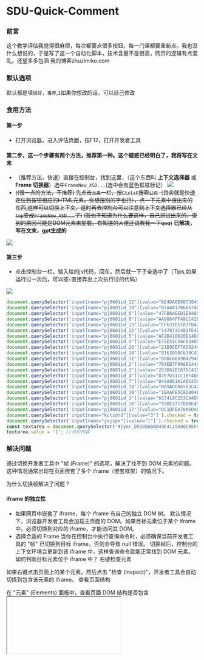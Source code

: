 # SDU-Quick-Comment
### 前言

这个教学评估我觉得很麻烦，每次都要点很多按钮，每一门课都要重新点。我也没什么想说的，于是写了这一个自动化脚本，技术含量不是很高，网页的逻辑有点混乱。还望多多包涵
我的博客zhuzimiko.com

### 默认选项

默认都是填`很好`，`推荐`,`1`如果你想改的话，可以自己修改

### 食用方法
#### 第一步
* 打开浏览器，进入评估页面，按F12，打开开发者工具
#### 第二步，这一个步骤有两个方法，推荐第一种。这个疑惑已经明白了，我将写在文末
* （推荐方法，快速）直接在控制台，找到这里，（这个东西叫 **上下文选择器** 或 **Frame 切换器**）选中`FrameNew_XSD...`(选中会有蓝色框框标记）
![](http://www.zhuzimiko.com/sduClick/2.png)
* ~~((慢一点的方法，不推荐) 先点击`元素`一栏，按`Ctrl+F`搜索`公布`（其实就是快速定位到按钮相应的HTML元素，你想搜别的字也行），点一下元素中搜出来的东西,这样可以切换上下文，这时再去控制台可以注意到上下文选择器已经从`top`变成`FrameNew_XSD...`了)~~
 ~~(我也不知道为什么要这样，自己测试出来的，查到的原因可能是DOM元素未加载，有知道的大佬还请教我一下qaq)~~ **已解决，写在文末，gpt生成的**

![](http://www.zhuzimiko.com/sduClick/d280234e-d3d4-4bd5-bc5c-66fe33e2f43a.png)
#### 第三步

* 点击控制台一栏，输入给的js代码，回车，然后就一下子全选中了（Tips,如果运行过一次后，可以按`↑`直接弄出上次执行过的代码）

![](http://www.zhuzimiko.com/sduClick/8895197a-0c5b-489c-9de1-66dc5f4a4cef.png)


```js
document.querySelector('input[name="pj0601id_12"][value="6E4DA8E607384920B6AE40E9678DE068"]').checked = true;
document.querySelector('input[name="pj0601id_19"][value="07A4B17866674D70B66175C00BDAAEB8"]').checked = true;
document.querySelector('input[name="pj0601id_6"][value="47FB6AEED1E0485BA6AF4A5F440CC006"]').checked = true;
document.querySelector('input[name="pj0601id_8"][value="AA9064FF49CC42E1AD64FB06320B080D"]').checked = true;
document.querySelector('input[name="pj0601id_13"][value="CF631E51D7FD4256B5042ACC8675D07F"]').checked = true;
document.querySelector('input[name="pj0601id_15"][value="147873C403FE4D24AE8CC7C771AF727B"]').checked = true;
document.querySelector('input[name="pj0601id_5"][value="AF2B410820E14E669A673CA86B9AB415"]').checked = true;
document.querySelector('input[name="pj0601id_9"][value="E75E55C56F034859AB881B0E66F5E1BD"]').checked = true;
document.querySelector('input[name="pj0601id_20"][value="21B95EF7AD924CD890950E49173F5D9A"]').checked = true;
document.querySelector('input[name="pj0601id_14"][value="8162058C639C4322875086D7B0D22C1B"]').checked = true;
document.querySelector('input[name="pj0601id_11"][value="D8DC6659B42946DB9EE03FEC7F1B51CA"]').checked = true;
document.querySelector('input[name="pj0601id_2"][value="764EB7F908B14405B0B9EFAF9A714FE8"]').checked = true;
document.querySelector('input[name="pj0601id_3"][value="253D62EC675C415C8C963CB1F868B21D"]').checked = true;
document.querySelector('input[name="pj0601id_4"][value="8707D31CC1BF48CE8C2D05B1FD3BA99F"]').checked = true;
document.querySelector('input[name="pj0601id_7"][value="049A061A1A6143CAA2559C542FC07A78"]').checked = true;
document.querySelector('input[name="pj0601id_18"][value="B89ADD86563C42E69116C92184FA82F0"]').checked = true;
document.querySelector('input[name="pj0601id_10"][value="1BAAFE5C8D004F64B42E1DB5583B4166"]').checked = true;
document.querySelector('input[name="pj0601id_1"][value="633418C253CA4D9BBCEDCECA02A72136"]').checked = true;
document.querySelector('input[name="pj0601id_16"][value="93DE3717D8BE4594A16C87C9E2FEDE57"]').checked = true;
document.querySelector('input[name="pj0601id_17"][value="DC1DFEA70A6D4BA7B3D98CC86319DD2D"]').checked = true;
document.querySelector('input[name="kctzdnd"][value="3"]').checked = true;//课程难度适中,经过努力可以取得较好成绩s
document.querySelector('input[name="yxjspx"][value="1"]').checked = true;//推荐
const textarea = document.querySelector('#jynr_D5308AB6D49E4115A90CBEF8E5FB7082');
textarea.value = '1'; //评价内容
```
### 解决问题
通过切换开发者工具中 "帧 (Frame)" 的选项，解决了找不到 DOM 元素的问题。这种情况通常出现在页面嵌套了多个 iframe（嵌套框架）的情况下。

为什么切换帧解决了问题？
#### iframe 的独立性
* 如果网页中嵌套了 iframe，每个 iframe 有自己的独立 DOM 树。
默认情况下，浏览器开发者工具会加载主页面的 DOM。如果目标元素位于某个 iframe 中，必须切换到对应的 iframe，才能访问其 DOM。
* 选择合适的 Frame
当你在控制台中执行查询命令时，必须确保当前开发者工具的 "帧" 已切换到目标 iframe，否则会导致 null 错误。
切换帧后，控制台的上下文环境会更新到该 iframe 中，这样查询命令就能正常找到 DOM 元素。
如何判断目标元素位于 iframe 中？
右键检查元素

如果右键点击页面上的某个元素，然后点击 "检查 (Inspect)"，开发者工具会自动切换到包含该元素的 iframe。
查看页面结构

在 "元素" (Elements) 面板中，查看页面 DOM 结构是否包含 <iframe> 标签。
找到包含目标内容的 iframe，并注意其 name 或 id 属性。

